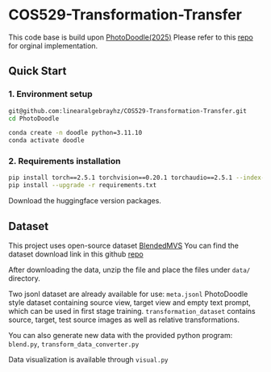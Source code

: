 # COS529-Transformation-Transfer

This code base is build upon [PhotoDoodle(2025)](https://arxiv.org/abs/2502.14397)
Please refer to this [repo](https://github.com/showlab/PhotoDoodle) for orginal implementation.

## Quick Start
### 1. **Environment setup**
```bash
git@github.com:linearalgebrayhz/COS529-Transformation-Transfer.git
cd PhotoDoodle

conda create -n doodle python=3.11.10
conda activate doodle
```
### 2. **Requirements installation**
```bash
pip install torch==2.5.1 torchvision==0.20.1 torchaudio==2.5.1 --index-url https://download.pytorch.org/whl/cu124
pip install --upgrade -r requirements.txt
```
Download the huggingface version packages.

## Dataset

This project uses open-source dataset [BlendedMVS](https://arxiv.org/abs/1911.10127)
You can find the dataset download link in this github [repo](https://github.com/YoYo000/BlendedMVS)

After downloading the data, unzip the file and place the files under `data/` directory.

Two jsonl dataset are already available for use:
`meta.jsonl` PhotoDoodle style dataset containing source view, target view and empty text prompt, which can be used in first stage training.
`transformation_dataset` contains source, target, test source images as well as relative transformations.

You can also generate new data with the provided python program: `blend.py`, `transform_data_converter.py`

Data visualization is available through `visual.py`



